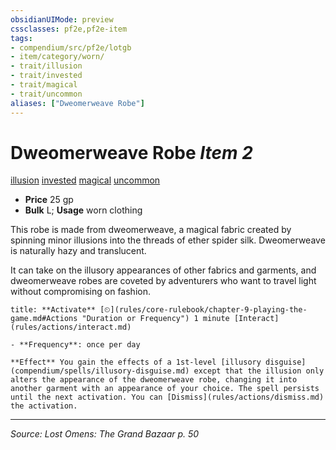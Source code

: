 ```yaml
---
obsidianUIMode: preview
cssclasses: pf2e,pf2e-item
tags:
- compendium/src/pf2e/lotgb
- item/category/worn/
- trait/illusion
- trait/invested
- trait/magical
- trait/uncommon
aliases: ["Dweomerweave Robe"]
---
```

# Dweomerweave Robe *Item 2*  
[illusion](rules/traits/illusion.md "Illusion School Trait")  [invested](rules/traits/invested.md "Invested Item Trait")  [magical](rules/traits/magical.md "Magical Item Trait")  [uncommon](rules/traits/uncommon.md "Uncommon Rarity Trait")  

- **Price** 25 gp
- **Bulk** L; **Usage** worn clothing

This robe is made from dweomerweave, a magical fabric created by spinning minor illusions into the threads of ether spider silk. Dweomerweave is naturally hazy and translucent.

It can take on the illusory appearances of other fabrics and garments, and dweomerweave robes are coveted by adventurers who want to travel light without compromising on fashion.

```ad-embed-ability
title: **Activate** [⏲](rules/core-rulebook/chapter-9-playing-the-game.md#Actions "Duration or Frequency") 1 minute [Interact](rules/actions/interact.md)

- **Frequency**: once per day

**Effect** You gain the effects of a 1st-level [illusory disguise](compendium/spells/illusory-disguise.md) except that the illusion only alters the appearance of the dweomerweave robe, changing it into another garment with an appearance of your choice. The spell persists until the next activation. You can [Dismiss](rules/actions/dismiss.md) the activation.
```


---
*Source: Lost Omens: The Grand Bazaar p. 50*